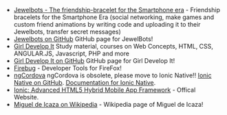 * [Jewelbots - The friendship-bracelet for the Smartphone era](http://www.jewelbots.com/) - Friendship bracelets for the Smartphone Era (social networking,  make games and custom friend animations by writing code and uploading it to their Jewelbots, transfer secret messages)
* [Jewelbots on GitHub](https://github.com/Jewelbots) GitHub page for JewelBots!
* [Girl Develop It](https://www.girldevelopit.com/) Study material, courses on Web Concepts, HTML, CSS, ANGULAR.JS, Javascript, PHP and more
* [Girl Develop It on GitHub](https://github.com/girldevelopit/gdi-website) GitHub page for Girl Develop It!
* [Firebug](http://getfirebug.com/) - Developer Tools for FireFox!
* [ngCordova](http://ngcordova.com/) ngCordova is obsolete, please move to Ionic Native!! [Ionic Native on GitHub](https://github.com/ionic-team/ionic-native). [Documentation for Ionic Native](https://ionicframework.com/docs/native/).
* [Ionic: Advanced HTML5 Hybrid Mobile App Framework](http://ionicframework.com/) - Offical Website. 
* [Miguel de Icaza on Wikipedia](https://en.wikipedia.org/wiki/Miguel_de_Icaza) - Wikipedia page of Miguel de Icaza!
